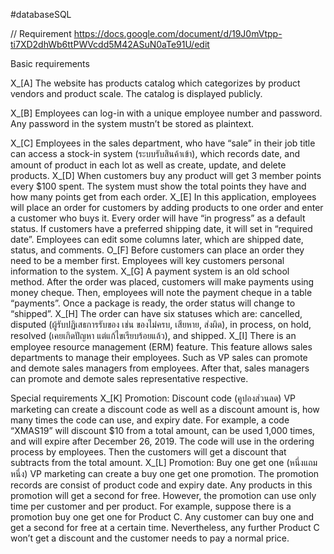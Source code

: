 ﻿#databaseSQL

// Requirement
https://docs.google.com/document/d/19J0mVtpp-ti7XD2dhWb6ttPWVcdd5M42ASuN0aTe91U/edit

Basic requirements

X_[A] The website has products catalog which categorizes by product vendors and product scale. The catalog is displayed publicly.

X_[B] Employees can log-in with a unique employee number and password. Any password in the system mustn’t be stored as plaintext.

X_[C] Employees in the sales department, who have “sale” in their job title can access a stock-in system (ระบบรับสินค้าเข้า), which records date, and amount of product in each lot as well as create, update, and delete products.
X_[D] When customers buy any product will get 3 member points every $100 spent. The system must show the total points they have and how many points get from each order.
X_[E] In this application, employees will place an order for customers by adding products to one order and enter a customer who buys it. Every order will have “in progress” as a default status. If customers have a preferred shipping date, it will set in “required date”. Employees can edit some columns later, which are shipped date, status, and comments.
O_[F] Before customers can place an order they need to be a member first. Employees will key customers personal information to the system.
X_[G] A payment system is an old school method. After the order was placed, customers will make payments using money cheque. Then, employees will note the payment cheque in a table “payments”. Once a package is ready, the order status will change to “shipped”.
X_[H] The order can have six statuses which are: cancelled, disputed (ผู้รับปฏิเสธการรับของ เช่น ของไม่ครบ, เสียหาย, ส่งผิด), in process, on hold, resolved (เคยเกิดปัญหา แต่แก้ไขเรียบร้อยแล้ว), and shipped.
X_[I] There is an employee resource management (ERM) feature. This feature allows sales departments to manage their employees. Such as VP sales can promote and demote sales managers from employees. After that, sales managers can promote and demote sales representative respective. 

Special requirements
X_[K] Promotion: Discount code (คูปองส่วนลด)
VP marketing can create a discount code as well as a discount amount is, how many times the code can use, and expiry date. For example, a code “XMAS19” will discount $10 from a total amount, can be used 1,000 times, and will expire after December 26, 2019.
The code will use in the ordering process by employees. Then the customers will get a discount that subtracts from the total amount.
X_[L] Promotion: Buy one get one (หนึ่งแถมหนึ่ง)
VP marketing can create a buy one get one promotion. The promotion records are consist of product code and expiry date.
Any products in this promotion will get a second for free. However, the promotion can use only time per customer and per product. For example, suppose there is a promotion buy one get one for Product C. Any customer can buy one and get a second for free at a certain time. Nevertheless, any further Product C won’t get a discount and the customer needs to pay a normal price.
